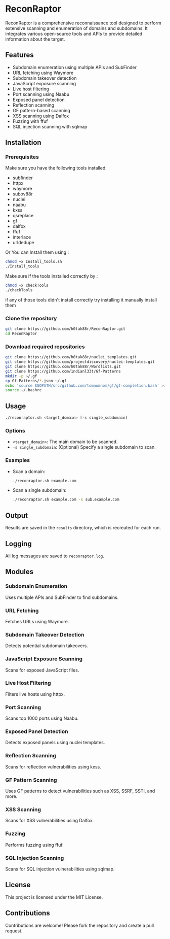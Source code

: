 # ReconRaptor

ReconRaptor is a comprehensive reconnaissance tool designed to perform extensive scanning and enumeration of domains and subdomains. It integrates various open-source tools and APIs to provide detailed information about the target.

## Features

- Subdomain enumeration using multiple APIs and SubFinder
- URL fetching using Waymore
- Subdomain takeover detection
- JavaScript exposure scanning
- Live host filtering
- Port scanning using Naabu
- Exposed panel detection
- Reflection scanning
- GF pattern-based scanning
- XSS scanning using Dalfox
- Fuzzing with ffuf
- SQL injection scanning with sqlmap

## Installation

### Prerequisites

Make sure you have the following tools installed:

- subfinder
- httpx
- waymore
- subov88r
- nuclei
- naabu
- kxss
- qsreplace
- gf
- dalfox
- ffuf
- interlace
- urldedupe

Or You can Install them using :

```sh
chmod +x Install_tools.sh
./Install_tools
```

Make sure if the tools installed correctly by :

```sh
chmod +x checkTools
./checkTools
```

if any of those tools didn't install correctly try installing it manually install them

### Clone the repository

```sh
git clone https://github.com/h0tak88r/ReconRaptor.git
cd ReconRaptor
```

### Download required repositories

```sh
git clone https://github.com/h0tak88r/nuclei_templates.git
git clone https://github.com/projectdiscovery/nuclei-templates.git
git clone https://github.com/h0tak88r/Wordlists.git
git clone https://github.com/1ndianl33t/Gf-Patterns
mkdir -p ~/.gf
cp Gf-Patterns/*.json ~/.gf
echo 'source $GOPATH/src/github.com/tomnomnom/gf/gf-completion.bash' >> ~/.bashrc
source ~/.bashrc
```

## Usage

```sh
./reconraptor.sh <target_domain> [-s single_subdomain]
```

### Options

- `<target_domain>`: The main domain to be scanned.
- `-s single_subdomain`: (Optional) Specify a single subdomain to scan.

### Examples

- Scan a domain:

  ```sh
  ./reconraptor.sh example.com
  ```

- Scan a single subdomain:
  ```sh
  ./reconraptor.sh example.com -s sub.example.com
  ```

## Output

Results are saved in the `results` directory, which is recreated for each run.

## Logging

All log messages are saved to `reconraptor.log`.

## Modules

### Subdomain Enumeration

Uses multiple APIs and SubFinder to find subdomains.

### URL Fetching

Fetches URLs using Waymore.

### Subdomain Takeover Detection

Detects potential subdomain takeovers.

### JavaScript Exposure Scanning

Scans for exposed JavaScript files.

### Live Host Filtering

Filters live hosts using httpx.

### Port Scanning

Scans top 1000 ports using Naabu.

### Exposed Panel Detection

Detects exposed panels using nuclei templates.

### Reflection Scanning

Scans for reflection vulnerabilities using kxss.

### GF Pattern Scanning

Uses GF patterns to detect vulnerabilities such as XSS, SSRF, SSTI, and more.

### XSS Scanning

Scans for XSS vulnerabilities using Dalfox.

### Fuzzing

Performs fuzzing using ffuf.

### SQL Injection Scanning

Scans for SQL injection vulnerabilities using sqlmap.

## License

This project is licensed under the MIT License.

## Contributions

Contributions are welcome! Please fork the repository and create a pull request.
